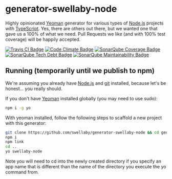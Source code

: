 # generator-swellaby-node
Highly opinionated [Yeoman][yeoman-url] generator for various types of [Node.js][nodejs-url] projects with [TypeScript][typescript-url]. Yes, there are
others out there, but we wanted one that gave us a 100% of what we need. Pull Requests we like (and with 100% test coverage) will be happily accepted.

[![Travis CI Badge][travis-ci-build-status-badge]]([travis-ci-url])
[![Code Climate Badge][code-climate-status-badge]]([code-climate-url])
[![SonarQube Coverage Badge][sonarqube-coverage-badge]]([sonarqube-coverage-url])
[![SonarQube Tech Debt Badge][sonarqube-techdebt-badge]]([sonarqube-techdebt-url])
[![SonarQube Maintainability Badge][sonarqube-maintainability-badge]]([sonarqube-maintainability-url])
  

## Running (temporarily until we publish to npm)
We're assuming you already have [Node.js][nodejs-url] and [git][git-download-url] installed, because let's be honest... you really should.

If you don't have [Yeoman][yeoman-url] installed globally (you may need to use sudo):
```sh
npm i -g yo
```
With yeoman installed, follow the following steps to scaffold a new project with this generator:
```sh
git clone https://github.com/swellaby/generator-swellaby-node && cd generator-swellaby-node
npm i
npm link
cd ..
yo swellaby-node
```

Note you will need to cd into the newly created directory if you specify an app name that is different than the name of the directory you execute the yo command from.

[yeoman-url]: https://nodejs.org/en/download
[nodejs-url]: https://nodejs.org/
[typescript-url]: http://www.typescriptlang.org/
[git-download-url]: https://git-scm.com/download
[travis-ci-build-status-badge]: https://travis-ci.org/swellaby/generator-swellaby-node.svg?branch=master
[travis-ci-url]: https://travis-ci.org/swellaby/generator-swellaby-node
[code-climate-status-badge]: https://codeclimate.com/github/swellaby/generator-swellaby-node/badges/gpa.svg
[code-climate-url]: https://codeclimate.com/github/swellaby/generator-swellaby-node
[sonarqube-coverage-badge]: https://img.shields.io/sonar/http/sonarqube.com/swellaby:generator-swellaby-node/coverage.svg
[sonarqube-coverage-url]: https://sonarqube.com/component_measures/metric/coverage/list?id=swellaby%3Agenerator-swellaby-node
[sonarqube-techdebt-badge]: https://img.shields.io/sonar/http/sonarqube.com/swellaby:generator-swellaby-node/tech_debt.svg
[sonarqube-techdebt-url]: https://sonarqube.com/component_measures/metric/sqale_index/list?id=swellaby%3Agenerator-swellaby-node
[sonarqube-maintainability-badge]: https://img.shields.io/sonar/http/sonarqube.com/swellaby:generator-swellaby-node/sqale_rating.svg
[sonarqube-maintainability-url]: https://sonarqube.com/component_measures/metric/sqale_rating/list?id=swellaby%3Agenerator-swellaby-node